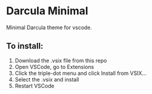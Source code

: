 # Darcula Minimal

Minimal Darcula theme for vscode.

## To install:

1. Download the .vsix file from this repo
2. Open VSCode, go to Extensions
3. Click the triple-dot menu and click Install from VSIX...
4. Select the .vsix and install
5. Restart VSCode
